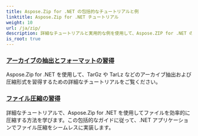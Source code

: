 ```yaml
---
title: Aspose.Zip for .NET の包括的なチュートリアルと例
linktitle: Aspose.Zip for .NET チュートリアル
weight: 10
url: /ja/zip/
description: 詳細なチュートリアルと実用的な例を使用して、Aspose.ZIP for .NET の可能性を最大限に引き出します。.NET アプリケーションで ZIP ファイルを効率的に圧縮、抽出、管理する方法を学びます。
is_root: true
---
```

### [アーカイブの抽出とフォーマットの習得](./mastering-archive-extraction-and-formats/)
Aspose.Zip for .NET を使用して、TarGz や TarLz などのアーカイブ抽出および圧縮形式を習得するための詳細なチュートリアルをご覧ください。
### [ファイル圧縮の習得](./file-compress/)
詳細なチュートリアルで、Aspose.Zip for .NET を使用してファイルを効率的に圧縮する方法を学びます。この包括的なガイドに従って、.NET アプリケーションでファイル圧縮をシームレスに実装します。